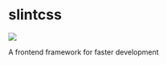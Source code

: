 # slintcss

<a href="https://codeclimate.com/github/slintcss/slintcss/maintainability"><img src="https://api.codeclimate.com/v1/badges/6e286de96c2928e599b2/maintainability" /></a>

A frontend framework for faster development
